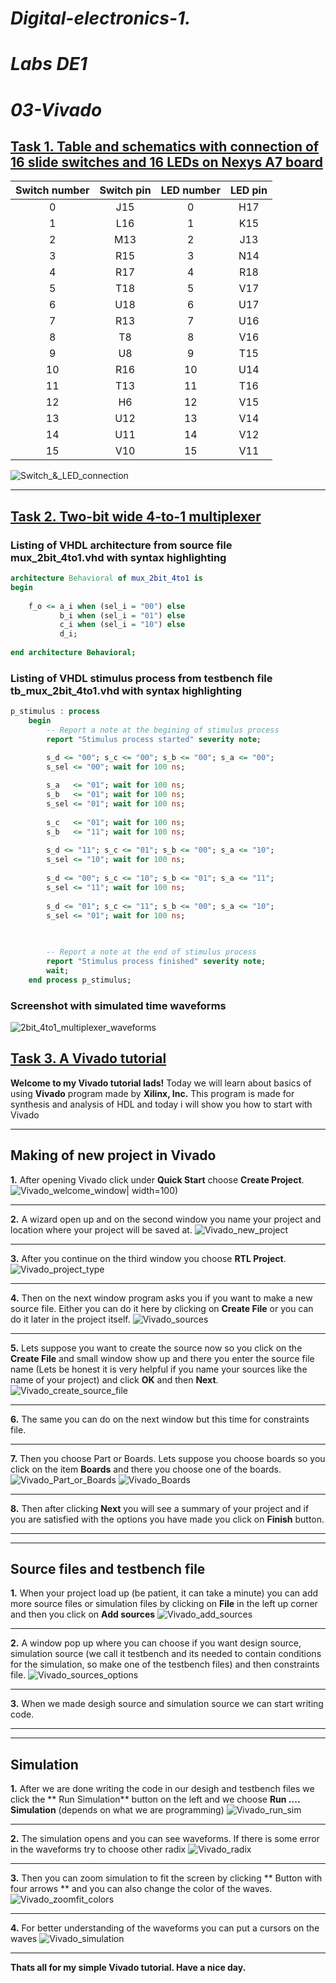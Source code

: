 # *Digital-electronics-1.*

# *Labs DE1* 

# *03-Vivado*

## <ins>Task 1. Table and schematics with connection of 16 slide switches and 16 LEDs on Nexys A7 board</ins>


| **Switch number** | **Switch pin** | **LED number** | **LED pin** |
| :-: | :-: | :-: | :-: |
| 0 | J15 | 0 | H17 |
| 1 | L16 | 1 | K15 |
| 2 | M13 | 2 | J13 |
| 3 | R15 | 3 | N14 |
| 4 | R17 | 4 | R18 |
| 5 | T18 | 5 | V17 |
| 6 | U18 | 6 | U17 |
| 7 | R13 | 7 | U16 |
| 8 | T8 | 8 | V16 |
| 9 | U8 | 9 | T15 |
| 10 | R16 | 10 | U14 |
| 11 | T13 | 11 | T16 |
| 12 | H6 | 12 | V15 |
| 13 | U12 | 13 | V14 |
| 14 | U11 | 14 | V12 | 
| 15 | V10 | 15 | V11 |

![Switch_&_LED_connection](Images/SWs_LEDs.png)


--------------
## <ins>Task 2. Two-bit wide 4-to-1 multiplexer</ins>

### Listing of VHDL architecture from source file mux_2bit_4to1.vhd with syntax highlighting 
```VHDL
architecture Behavioral of mux_2bit_4to1 is
begin
 
	f_o <= a_i when (sel_i = "00") else
	       b_i when (sel_i = "01") else
	       c_i when (sel_i = "10") else
           d_i; 
           
end architecture Behavioral;
```

### Listing of VHDL stimulus process from testbench file tb_mux_2bit_4to1.vhd with syntax highlighting
```VHDL
p_stimulus : process
    begin
        -- Report a note at the begining of stimulus process
        report "Stimulus process started" severity note;

        s_d <= "00"; s_c <= "00"; s_b <= "00"; s_a <= "00";
        s_sel <= "00"; wait for 100 ns;
        
        s_a   <= "01"; wait for 100 ns;
        s_b   <= "01"; wait for 100 ns;
        s_sel <= "01"; wait for 100 ns; 
       
        s_c   <= "01"; wait for 100 ns;
        s_b   <= "11"; wait for 100 ns;
        
        s_d <= "11"; s_c <= "01"; s_b <= "00"; s_a <= "10";
        s_sel <= "10"; wait for 100 ns; 
        
        s_d <= "00"; s_c <= "10"; s_b <= "01"; s_a <= "11";
        s_sel <= "11"; wait for 100 ns;
        
        s_d <= "01"; s_c <= "11"; s_b <= "00"; s_a <= "10";
        s_sel <= "01"; wait for 100 ns;
         
       

        -- Report a note at the end of stimulus process
        report "Stimulus process finished" severity note;
        wait;
    end process p_stimulus;
```

### Screenshot with simulated time waveforms

![2bit_4to1_multiplexer_waveforms](Images/Waveforms.png)


## <ins>Task 3. A Vivado tutorial</ins>

**Welcome to my Vivado tutorial lads!**
Today we will learn about basics of using **Vivado** program made by **Xilinx, Inc.**
This program is made for synthesis and analysis of HDL and today i will show you how to start with Vivado

--------------
## Making of new project in Vivado
**1.** After opening Vivado click under **Quick Start** choose **Create Project**.
![Vivado_welcome_window](Images/vivado_start.png)| width=100)

--------------
**2.** A wizard open up and on the second window you name your project and location where your project will be saved at.
![Vivado_new_project](Images/vivado_new_project.png)

--------------
**3.** After you continue on the third window you choose **RTL Project**.
![Vivado_project_type](Images/vivado_project_type.png)

--------------
**4.** Then on the next window program asks you if you want to make a new source file. Either you can do it here by clicking on **Create File** or you can do it later in the project itself.
![Vivado_sources](Images/vivado_sources.png)

--------------
**5.** Lets suppose you want to create the source now so you click on the **Create File** and small window show up and there you enter the source file name (Lets be honest it is very helpful if you name your sources like the name of your project) and click **OK** and then **Next**.
![Vivado_create_source_file](Images/vivado_create_source.png)

--------------
**6.** The same you can do on the next window but this time for constraints file.

--------------
**7.** Then you choose Part or Boards. Lets suppose you choose boards so you click on the item **Boards** and there you choose one of the boards.
![Vivado_Part_or_Boards](Images/vivado_part_or_board.png)
![Vivado_Boards](Images/vivado_board.png)

--------------
**8.** Then after clicking **Next** you will see a summary of your project and if you are satisfied with the options you have made you click on **Finish** button.

--------------
--------------
## Source files and testbench file
**1.** When your project load up (be patient, it can take a minute) you can add more source files or simulation files by clicking on **File** in the left up corner and then you click on **Add sources**
![Vivado_add_sources](Images/vivado_add_sources.png)

--------------
**2.** A window pop up where you can choose if you want design source, simulation source (we call it testbench and its needed to contain conditions for the simulation, so make one of the testbench files) and then constraints file.
![Vivado_sources_options](Images/vivado_sources_options.png)

--------------
**3.** When we made desigh source and simulation source we can start writing code.

--------------
--------------
## Simulation
**1.** After we are done writing the code in our desigh and testbench files we click the ** Run Simulation** button on the left and we choose **Run .... Simulation** (depends on what we are programming)
![Vivado_run_sim](Images/vivado_run_sim.png)

--------------
**2.** The simulation opens and you can see waveforms. If there is some error in the waveforms try to choose other radix
![Vivado_radix](Images/vivado_radix.png)

--------------
**3.** Then you can zoom simulation to fit the screen by clicking ** Button with four arrows ** and you can also change the color of the waves.
![Vivado_zoomfit_colors](Images/vivado_zoomfit_colors.png)

--------------
**4.** For better understanding of the waveforms you can put a cursors on the waves
![Vivado_simulation](Images/vivado_simulation.png)

--------------
**Thats all for my simple Vivado tutorial. Have a nice day.**

